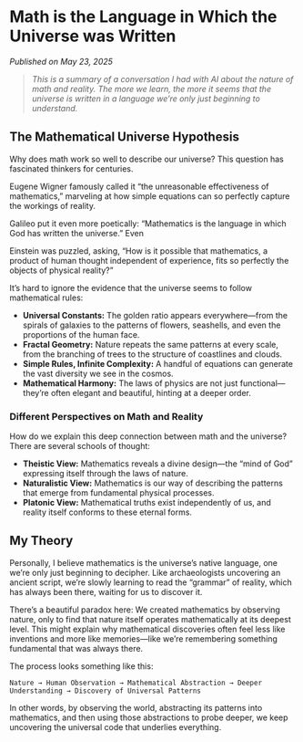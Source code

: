 # Math is the Language in Which the Universe was Written

*Published on May 23, 2025*


>*This is a summary of a conversation I had with AI about the nature of math and reality. The more we learn, the more it seems that the universe is written in a language we’re only just beginning to understand.*



## The Mathematical Universe Hypothesis

Why does math work so well to describe our universe? This question has fascinated thinkers for centuries. 

Eugene Wigner famously called it “the unreasonable effectiveness of mathematics,” marveling at how simple equations can so perfectly capture the workings of reality. 

Galileo put it even more poetically: “Mathematics is the language in which God has written the universe.” Even 

Einstein was puzzled, asking, “How is it possible that mathematics, a product of human thought independent of experience, fits so perfectly the objects of physical reality?”

It’s hard to ignore the evidence that the universe seems to follow mathematical rules:

- **Universal Constants:** The golden ratio appears everywhere—from the spirals of galaxies to the patterns of flowers, seashells, and even the proportions of the human face.
- **Fractal Geometry:** Nature repeats the same patterns at every scale, from the branching of trees to the structure of coastlines and clouds.
- **Simple Rules, Infinite Complexity:** A handful of equations can generate the vast diversity we see in the cosmos.
- **Mathematical Harmony:** The laws of physics are not just functional—they’re often elegant and beautiful, hinting at a deeper order.

### Different Perspectives on Math and Reality

How do we explain this deep connection between math and the universe? There are several schools of thought:

- **Theistic View:** Mathematics reveals a divine design—the “mind of God” expressing itself through the laws of nature.
- **Naturalistic View:** Mathematics is our way of describing the patterns that emerge from fundamental physical processes.
- **Platonic View:** Mathematical truths exist independently of us, and reality itself conforms to these eternal forms.

## My Theory

Personally, I believe mathematics is the universe’s native language, one we’re only just beginning to decipher. Like archaeologists uncovering an ancient script, we’re slowly learning to read the “grammar” of reality, which has always been there, waiting for us to discover it.

There’s a beautiful paradox here: We created mathematics by observing nature, only to find that nature itself operates mathematically at its deepest level. This might explain why mathematical discoveries often feel less like inventions and more like memories—like we’re remembering something fundamental that was always there.

The process looks something like this:

`Nature → Human Observation → Mathematical Abstraction → Deeper Understanding → Discovery of Universal Patterns`

In other words, by observing the world, abstracting its patterns into mathematics, and then using those abstractions to probe deeper, we keep uncovering the universal code that underlies everything.

